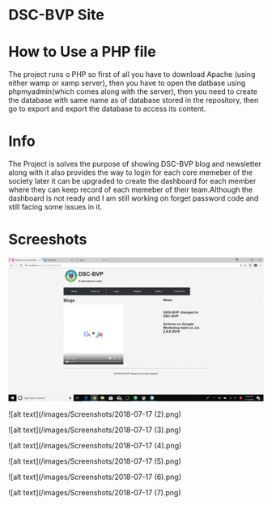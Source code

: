 # DSC-BVP Site

# How to Use a PHP file

The project runs o PHP so first of all you have to download Apache (using either wamp or xamp server), 
then you have to open the datbase using phpmyadmin(which comes along with the server),
then you need to create the database with same name as of database stored in the repository,
then go to export and export the database to access its content.

# Info

The Project is solves the purpose of showing DSC-BVP blog and newsletter along with it also provides the way to login for each core memeber of the society later it can be upgraded to create the dashboard for each member where they can keep record of each memeber of their team.Although the dashboard is not ready and I am still working on forget password code and still facing some issues in it.

# Screeshots

![alt text](/images/Screenshots/2018-07-17.png)

![alt text](/images/Screenshots/2018-07-17 (2).png)

![alt text](/images/Screenshots/2018-07-17 (3).png)

![alt text](/images/Screenshots/2018-07-17 (4).png)

![alt text](/images/Screenshots/2018-07-17 (5).png)

![alt text](/images/Screenshots/2018-07-17 (6).png)

![alt text](/images/Screenshots/2018-07-17 (7).png)














